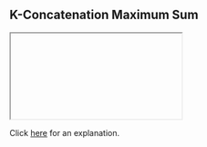 ##  K-Concatenation Maximum Sum 

<iframe></iframe>

Click [here](Explanation.md) for an explanation.

